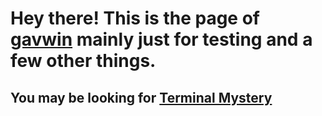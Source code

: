 # Hey there! This is the page of [gavwin](https://github.com/gavwin) mainly just for testing and a few other things.

## You may be looking for [Terminal Mystery](https://gavwin.github.io/Terminal%20Mystery/)
